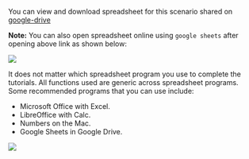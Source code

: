 You can view and download spreadsheet for this scenario shared on [google-drive](https://drive.google.com/open?id=1XVjid_xFyYQGIo-t2f2Ityq8qRTQvPwT)

**Note:** You can also open spreadsheet online using `google sheets` after opening above link as shown below:

![](https://github.com/fenago/katacoda-scenarios/raw/master/master-machine-learning-algorithms/1.JPG)

It does not matter which spreadsheet program you use to complete the tutorials. All functions
used are generic across spreadsheet programs. Some recommended programs that you can use
include:
- Microsoft Office with Excel.
- LibreOffice with Calc.
- Numbers on the Mac.
- Google Sheets in Google Drive.

![](https://github.com/fenago/katacoda-scenarios/raw/master/master-machine-learning-algorithms/master-machine-learning-algorithms-00/1.JPG)
